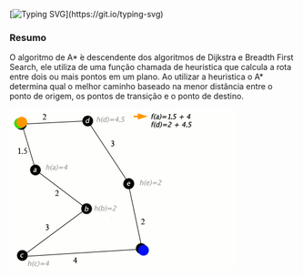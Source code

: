 [![Typing SVG](https://readme-typing-svg.herokuapp.com?font=Ubuntu&size=30&color=CE5937&center=true&lines=Algoritmo+de+Path+Finding:+A*)](https://git.io/typing-svg)
<h3>Resumo</h3>
<p>O algoritmo de A*  ́e descendente dos algoritmos de Dijkstra e Breadth First Search, ele utiliza de uma função
chamada de heuristica que calcula a rota entre dois ou mais pontos em um plano. Ao utilizar a heuristica o A*
determina qual o melhor caminho baseado na menor distância entre o ponto de origem, os pontos de transição e
o ponto de destino.</p>
<p>
<img src="AstarExampleEn.gif">
</p>
